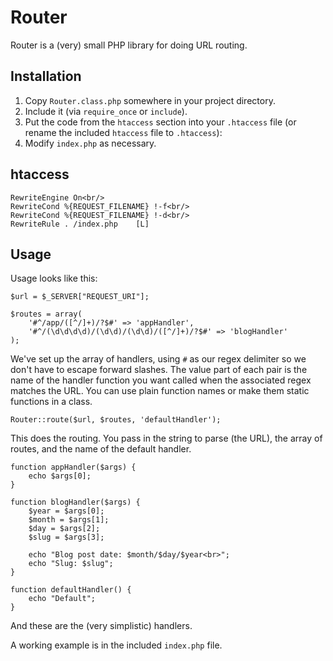 # Router

Router is a (very) small PHP library for doing URL routing.

## Installation

1. Copy `Router.class.php` somewhere in your project directory.
2. Include it (via `require_once` or `include`).
3. Put the code from the `htaccess` section into your `.htaccess` file (or rename the included `htaccess` file to `.htaccess`):
4. Modify `index.php` as necessary.

## htaccess

	RewriteEngine On<br/>
	RewriteCond %{REQUEST_FILENAME} !-f<br/>
	RewriteCond %{REQUEST_FILENAME} !-d<br/>
	RewriteRule . /index.php	[L]

## Usage

Usage looks like this:

	$url = $_SERVER["REQUEST_URI"];

	$routes = array(
		'#^/app/([^/]+)/?$#' => 'appHandler',
		'#^/(\d\d\d\d)/(\d\d)/(\d\d)/([^/]+)/?$#' => 'blogHandler'
	);

We've set up the array of handlers, using `#` as our regex delimiter so we don't have to escape forward slashes. The value part of each pair is the name of the handler function you want called when the associated regex matches the URL. You can use plain function names or make them static functions in a class.

	Router::route($url, $routes, 'defaultHandler');

This does the routing. You pass in the string to parse (the URL), the array of routes, and the name of the default handler.

	function appHandler($args) {
		echo $args[0];
	}

	function blogHandler($args) {
		$year = $args[0];
		$month = $args[1];
		$day = $args[2];
		$slug = $args[3];

		echo "Blog post date: $month/$day/$year<br>";
		echo "Slug: $slug";
	}

	function defaultHandler() {
		echo "Default";
	}

And these are the (very simplistic) handlers.

A working example is in the included `index.php` file.
